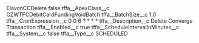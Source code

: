 <?xml version="1.0" encoding="UTF-8"?>
<CustomMetadata xmlns="http://soap.sforce.com/2006/04/metadata" xmlns:xsi="http://www.w3.org/2001/XMLSchema-instance" xmlns:xsd="http://www.w3.org/2001/XMLSchema">
    <label>ElavonCCDelete</label>
    <protected>false</protected>
    <values>
        <field>tffa__ApexClass__c</field>
        <value xsi:type="xsd:string">CZWTFCDebitCardFundingVoidBatch</value>
    </values>
    <values>
        <field>tffa__BatchSize__c</field>
        <value xsi:type="xsd:double">1.0</value>
    </values>
    <values>
        <field>tffa__CronExpression__c</field>
        <value xsi:type="xsd:string">0 0 6 ? * * *</value>
    </values>
    <values>
        <field>tffa__Description__c</field>
        <value xsi:type="xsd:string">Delete Converge Transaction</value>
    </values>
    <values>
        <field>tffa__Enabled__c</field>
        <value xsi:type="xsd:boolean">true</value>
    </values>
    <values>
        <field>tffa__ScheduleIntervalInMinutes__c</field>
        <value xsi:nil="true"/>
    </values>
    <values>
        <field>tffa__System__c</field>
        <value xsi:type="xsd:boolean">false</value>
    </values>
    <values>
        <field>tffa__Type__c</field>
        <value xsi:type="xsd:string">SCHEDULED</value>
    </values>
</CustomMetadata>
